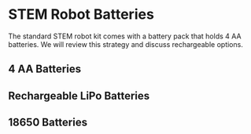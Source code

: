 # STEM Robot Batteries

The standard STEM robot kit comes with a battery pack
that holds 4 AA batteries.  We will review this
strategy and discuss rechargeable options.

## 4 AA Batteries

## Rechargeable LiPo Batteries

## 18650 Batteries